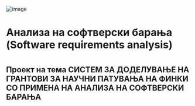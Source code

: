 ![image](https://github.com/user-attachments/assets/354bc31f-1352-47e6-8901-f11573d615d6)

<h1>Анализа на софтверски барања (Software requirements analysis)<h1/>
<h2>Проект на тема СИСТЕМ ЗА ДОДЕЛУВАЊЕ НА ГРАНТОВИ ЗА НАУЧНИ ПАТУВАЊА НА ФИНКИ СО ПРИМЕНА НА АНАЛИЗА НА СОФТВЕРСКИ БАРАЊА<h2/>
